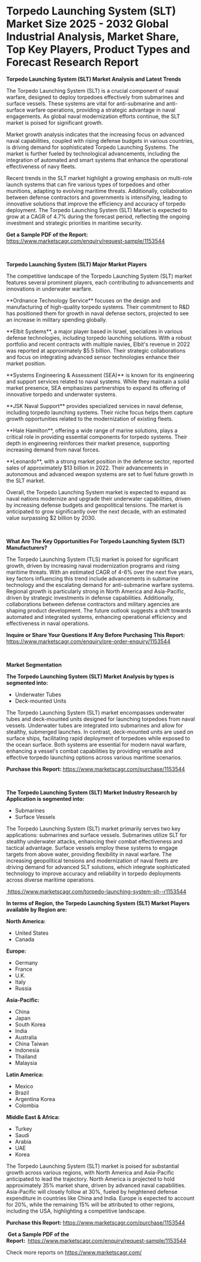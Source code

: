 <p><h1>Torpedo Launching System (SLT) Market Size 2025 - 2032 Global Industrial Analysis, Market Share, Top Key Players, Product Types and Forecast Research Report</h1></p><p><strong>Torpedo Launching System (SLT) Market Analysis and Latest Trends</strong></p>
<p><p>The Torpedo Launching System (SLT) is a crucial component of naval warfare, designed to deploy torpedoes effectively from submarines and surface vessels. These systems are vital for anti-submarine and anti-surface warfare operations, providing a strategic advantage in naval engagements. As global naval modernization efforts continue, the SLT market is poised for significant growth. </p><p>Market growth analysis indicates that the increasing focus on advanced naval capabilities, coupled with rising defense budgets in various countries, is driving demand for sophisticated Torpedo Launching Systems. The market is further fueled by technological advancements, including the integration of automated and smart systems that enhance the operational effectiveness of navy fleets. </p><p>Recent trends in the SLT market highlight a growing emphasis on multi-role launch systems that can fire various types of torpedoes and other munitions, adapting to evolving maritime threats. Additionally, collaboration between defense contractors and governments is intensifying, leading to innovative solutions that improve the efficiency and accuracy of torpedo deployment. The Torpedo Launching System (SLT) Market is expected to grow at a CAGR of 4.7% during the forecast period, reflecting the ongoing investment and strategic priorities in maritime security.</p></p>
<p><strong>Get a Sample PDF of the Report:&nbsp;</strong> <a href="https://www.marketscagr.com/enquiry/request-sample/1153544?utm_campaign=2749&utm_medium=2&utm_source=Github&utm_content=ia&utm_term=28022025&utm_id=torpedo-launching-system-slt">https://www.marketscagr.com/enquiry/request-sample/1153544</a></p>
<p>&nbsp;</p>
<p><strong>Torpedo Launching System (SLT) Major Market Players</strong></p>
<p><p>The competitive landscape of the Torpedo Launching System (SLT) market features several prominent players, each contributing to advancements and innovations in underwater warfare. </p><p>**Ordnance Technology Service** focuses on the design and manufacturing of high-quality torpedo systems. Their commitment to R&D has positioned them for growth in naval defense sectors, projected to see an increase in military spending globally.</p><p>**Elbit Systems**, a major player based in Israel, specializes in various defense technologies, including torpedo launching solutions. With a robust portfolio and recent contracts with multiple navies, Elbit's revenue in 2022 was reported at approximately $5.5 billion. Their strategic collaborations and focus on integrating advanced sensor technologies enhance their market position.</p><p>**Systems Engineering & Assessment (SEA)** is known for its engineering and support services related to naval systems. While they maintain a solid market presence, SEA emphasizes partnerships to expand its offering of innovative torpedo and underwater systems.</p><p>**JSK Naval Support** provides specialized services in naval defense, including torpedo launching systems. Their niche focus helps them capture growth opportunities related to the modernization of existing fleets.</p><p>**Hale Hamilton**, offering a wide range of marine solutions, plays a critical role in providing essential components for torpedo systems. Their depth in engineering reinforces their market presence, supporting increasing demand from naval forces.</p><p>**Leonardo**, with a strong market position in the defense sector, reported sales of approximately $13 billion in 2022. Their advancements in autonomous and advanced weapon systems are set to fuel future growth in the SLT market.</p><p>Overall, the Torpedo Launching System market is expected to expand as naval nations modernize and upgrade their underwater capabilities, driven by increasing defense budgets and geopolitical tensions. The market is anticipated to grow significantly over the next decade, with an estimated value surpassing $2 billion by 2030.</p></p>
<p>&nbsp;</p>
<p><strong>What Are The Key Opportunities For Torpedo Launching System (SLT) Manufacturers?</strong></p>
<p><p>The Torpedo Launching System (TLS) market is poised for significant growth, driven by increasing naval modernization programs and rising maritime threats. With an estimated CAGR of 4-6% over the next five years, key factors influencing this trend include advancements in submarine technology and the escalating demand for anti-submarine warfare systems. Regional growth is particularly strong in North America and Asia-Pacific, driven by strategic investments in defense capabilities. Additionally, collaborations between defense contractors and military agencies are shaping product development. The future outlook suggests a shift towards automated and integrated systems, enhancing operational efficiency and effectiveness in naval operations.</p></p>
<p><strong>Inquire or Share Your Questions If Any Before Purchasing This Report:</strong> <a href="https://www.marketscagr.com/enquiry/pre-order-enquiry/1153544?utm_campaign=2749&utm_medium=2&utm_source=Github&utm_content=ia&utm_term=28022025&utm_id=torpedo-launching-system-slt">https://www.marketscagr.com/enquiry/pre-order-enquiry/1153544</a></p>
<p>&nbsp;</p>
<p><strong>Market Segmentation</strong></p>
<p><strong>The Torpedo Launching System (SLT) Market Analysis by types is segmented into:</strong></p>
<p><ul><li>Underwater Tubes</li><li>Deck-mounted Units</li></ul></p>
<p><p>The Torpedo Launching System (SLT) market encompasses underwater tubes and deck-mounted units designed for launching torpedoes from naval vessels. Underwater tubes are integrated into submarines and allow for stealthy, submerged launches. In contrast, deck-mounted units are used on surface ships, facilitating rapid deployment of torpedoes while exposed to the ocean surface. Both systems are essential for modern naval warfare, enhancing a vessel's combat capabilities by providing versatile and effective torpedo launching options across various maritime scenarios.</p></p>
<p><strong>Purchase this Report:&nbsp;</strong><a href="https://www.marketscagr.com/purchase/1153544?utm_campaign=2749&utm_medium=2&utm_source=Github&utm_content=ia&utm_term=28022025&utm_id=torpedo-launching-system-slt">https://www.marketscagr.com/purchase/1153544</a></p>
<p>&nbsp;</p>
<p><strong>The Torpedo Launching System (SLT) Market Industry Research by Application is segmented into:</strong></p>
<p><ul><li>Submarines</li><li>Surface Vessels</li></ul></p>
<p><p>The Torpedo Launching System (SLT) market primarily serves two key applications: submarines and surface vessels. Submarines utilize SLT for stealthy underwater attacks, enhancing their combat effectiveness and tactical advantage. Surface vessels employ these systems to engage targets from above water, providing flexibility in naval warfare. The increasing geopolitical tensions and modernization of naval fleets are driving demand for advanced SLT solutions, which integrate sophisticated technology to improve accuracy and reliability in torpedo deployments across diverse maritime operations.</p></p>
<p><a href="https://www.marketscagr.com/torpedo-launching-system-slt--r1153544?utm_campaign=2749&utm_medium=2&utm_source=Github&utm_content=ia&utm_term=28022025&utm_id=torpedo-launching-system-slt">&nbsp;https://www.marketscagr.com/torpedo-launching-system-slt--r1153544</a></p>
<p><strong>In terms of Region, the Torpedo Launching System (SLT) Market Players available by Region are:</strong></p>
<p>
    <p> <strong> North America: </strong>
        <ul>
            <li>United States</li>
            <li>Canada</li>
        </ul>
        </p> 
    <p> <strong> Europe: </strong>
        <ul>
            <li>Germany</li>
            <li>France</li>
            <li>U.K.</li>
            <li>Italy</li>
            <li>Russia</li>
        </ul>
        </p> 
    <p> <strong> Asia-Pacific: </strong>
        <ul>
            <li>China</li>
            <li>Japan</li>
            <li>South Korea</li>
            <li>India</li>
            <li>Australia</li>
            <li>China Taiwan</li>
            <li>Indonesia</li>
            <li>Thailand</li>
            <li>Malaysia</li>
        </ul>
        </p> 
    <p> <strong> Latin America: </strong>
        <ul>
            <li>Mexico</li>
            <li>Brazil</li>
            <li>Argentina Korea</li>
            <li>Colombia</li>
        </ul>
        </p> 
    <p> <strong> Middle East & Africa: </strong>
        <ul>
            <li>Turkey</li>
            <li>Saudi</li>
            <li>Arabia</li>
            <li>UAE</li>
            <li>Korea</li>
        </ul>
    </p>
    </p>
<p><p>The Torpedo Launching System (SLT) market is poised for substantial growth across various regions, with North America and Asia-Pacific anticipated to lead the trajectory. North America is projected to hold approximately 35% market share, driven by advanced naval capabilities. Asia-Pacific will closely follow at 30%, fueled by heightened defense expenditure in countries like China and India. Europe is expected to account for 20%, while the remaining 15% will be attributed to other regions, including the USA, highlighting a competitive landscape.</p></p>
<p><strong>Purchase this Report: </strong><a href="https://www.marketscagr.com/purchase/1153544?utm_campaign=2749&utm_medium=2&utm_source=Github&utm_content=ia&utm_term=28022025&utm_id=torpedo-launching-system-slt">https://www.marketscagr.com/purchase/1153544</a></p>
<p>&nbsp;<strong>Get a Sample PDF of the Report:&nbsp;&nbsp;</strong><a href="https://www.marketscagr.com/enquiry/request-sample/1153544?utm_campaign=2749&utm_medium=2&utm_source=Github&utm_content=ia&utm_term=28022025&utm_id=torpedo-launching-system-slt">https://www.marketscagr.com/enquiry/request-sample/1153544</a></p>
<p><strong></strong></p>
<p>Check more reports on <a href="https://www.marketscagr.com/?utm_campaign=2749&utm_medium=2&utm_source=Github&utm_content=ia&utm_term=28022025&utm_id=torpedo-launching-system-slt">https://www.marketscagr.com/</a></p>